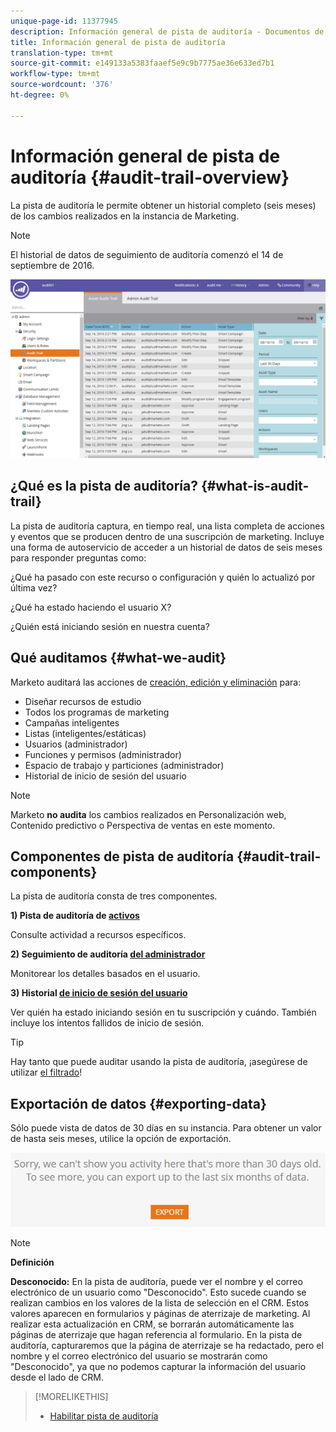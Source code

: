 ```yaml
---
unique-page-id: 11377945
description: Información general de pista de auditoría - Documentos de marketing - Documentación del producto
title: Información general de pista de auditoría
translation-type: tm+mt
source-git-commit: e149133a5383faaef5e9c9b7775ae36e633ed7b1
workflow-type: tm+mt
source-wordcount: '376'
ht-degree: 0%

---
```



# Información general de pista de auditoría {#audit-trail-overview}

La pista de auditoría le permite obtener un historial completo (seis meses) de los cambios realizados en la instancia de Marketing.

>[!NOTE]
>
>El historial de datos de seguimiento de auditoría comenzó el 14 de septiembre de 2016.

![](assets/one.png)

## ¿Qué es la pista de auditoría? {#what-is-audit-trail}

La pista de auditoría captura, en tiempo real, una lista completa de acciones y eventos que se producen dentro de una suscripción de marketing. Incluye una forma de autoservicio de acceder a un historial de datos de seis meses para responder preguntas como:

¿Qué ha pasado con este recurso o configuración y quién lo actualizó por última vez?

¿Qué ha estado haciendo el usuario X?

¿Quién está iniciando sesión en nuestra cuenta?

## Qué auditamos {#what-we-audit}

Marketo auditará las acciones de [creación, edición y eliminación](http://docs.marketo.com/display/DOCS/Change+Details+in+Audit+Trail) para:

* Diseñar recursos de estudio
* Todos los programas de marketing
* Campañas inteligentes
* Listas (inteligentes/estáticas)
* Usuarios (administrador)
* Funciones y permisos (administrador)
* Espacio de trabajo y particiones (administrador)
* Historial de inicio de sesión del usuario

>[!NOTE]
>
>Marketo **no audita** los cambios realizados en Personalización web, Contenido predictivo o Perspectiva de ventas en este momento.

## Componentes de pista de auditoría {#audit-trail-components}

La pista de auditoría consta de tres componentes.

**1) Pista de auditoría de [activos](http://docs.marketo.com/display/DOCS/Change+Details+in+Audit+Trail#ChangeDetailsinAuditTrail-AssetAuditTrail)**

Consulte actividad a recursos específicos.

**2) Seguimiento de auditoría [del administrador](http://docs.marketo.com/display/DOCS/Change+Details+in+Audit+Trail#ChangeDetailsinAuditTrail-AdminAuditTrail)**

Monitorear los detalles basados en el usuario.

**3) Historial [de inicio de sesión del usuario](http://docs.marketo.com/display/DOCS/User+Login+History)**

Ver quién ha estado iniciando sesión en tu suscripción y cuándo. También incluye los intentos fallidos de inicio de sesión.

>[!TIP]
>
>Hay tanto que puede auditar usando la pista de auditoría, ¡asegúrese de utilizar [el filtrado](http://docs.marketo.com/display/DOCS/Filtering+in+Audit+Trail)!

## Exportación de datos {#exporting-data}

Sólo puede vista de datos de 30 días en su instancia. Para obtener un valor de hasta seis meses, utilice la opción de exportación.

![](assets/two.png)

>[!NOTE]
>
>**Definición**
>
>**Desconocido:** En la pista de auditoría, puede ver el nombre y el correo electrónico de un usuario como &quot;Desconocido&quot;. Esto sucede cuando se realizan cambios en los valores de la lista de selección en el CRM. Estos valores aparecen en formularios y páginas de aterrizaje de marketing. Al realizar esta actualización en CRM, se borrarán automáticamente las páginas de aterrizaje que hagan referencia al formulario. En la pista de auditoría, capturaremos que la página de aterrizaje se ha redactado, pero el nombre y el correo electrónico del usuario se mostrarán como &quot;Desconocido&quot;, ya que no podemos capturar la información del usuario desde el lado de CRM.

>[!MORELIKETHIS]
>
>* [Habilitar pista de auditoría](enable-audit-trail.md)

>



